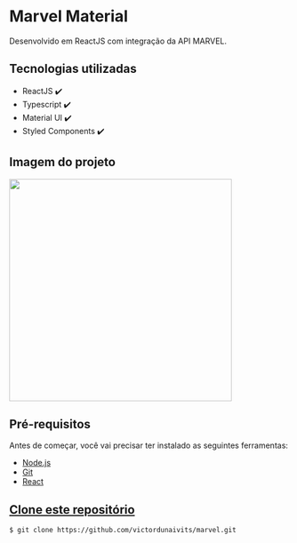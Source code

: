 <h1>Marvel Material</h1>
<p>Desenvolvido em ReactJS com integração da API MARVEL.</p>

<h2>Tecnologias utilizadas</h2>
<ul>
    <li>ReactJS ✔️</li>
    <li>Typescript ✔️</li>
    <li>Material UI ✔️</li>
    <li>Styled Components ✔️</li>
</ul>

<h2> Imagem do projeto </h2>
<img src="./src/assets/read.gif"style="height: 400px">

<h2>Pré-requisitos</h2>
<p>Antes de começar, você vai precisar ter instalado as seguintes ferramentas:</p>
<ul>
    <li><a href="https://nodejs.org/pt-br/download/" target="_blank">Node.js</li>
    <li><a href="https://gitforwindows.org/" target="_blank">Git</li>
     <li><a href="https://create-react-app.dev/docs/getting-started" target="_blank">React</li>
</ul>

<h2>Clone este repositório</h2>

```bash
$ git clone https://github.com/victordunaivits/marvel.git
```
